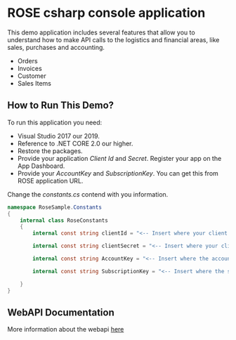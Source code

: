# ROSE csharp console application

This demo application includes several features that allow you to understand how to make API calls to the logistics and financial areas, like sales, purchases and accounting.

* Orders
* Invoices 
* Customer
* Sales Items

## How to Run This Demo?

To run this application you need:

* Visual Studio 2017 our 2019.
* Reference to .NET CORE 2.0 our higher.
* Restore the packages.
* Provide your application *Client Id* and *Secret*. Register your app on the App Dashboard.
* Provide your *AccountKey* and *SubscriptionKey*. You can get this from ROSE application URL.

Change the *constants.cs* contend with you information.

```csharp
namespace RoseSample.Constants
{
    internal class RoseConstants
    {
        internal const string clientId = "<-- Insert where your client id -->";

        internal const string clientSecret = "<-- Insert where your client client secret -->";

        internal const string AccountKey = "<-- Insert where the accountKey -->";

        internal const string SubscriptionKey = "<-- Insert where the subscription key -->";

    }
}
```

## WebAPI Documentation
More information about the webapi [here](https://apidoc.rose.primaverabss.com/)
